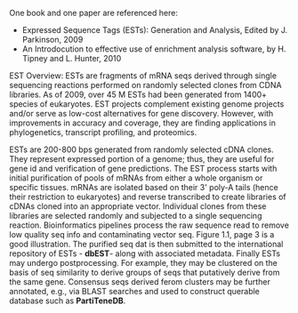 One book and one paper are referenced here:
* Expressed Sequence Tags (ESTs): Generation and Analysis, Edited by J. Parkinson, 2009
* An Introdocution to effective use of enrichment analysis software, by H. Tipney and L. Hunter, 2010

EST Overview: ESTs are fragments of mRNA seqs derived through single sequencing reactions performed on randomly selected clones from CDNA libraries. As of 2009, over 45 M ESTs had been generated from 1400+ species of eukaryotes. EST projects complement existing genome projects and/or serve as low-cost alternatives for gene discovery. However, with improvements in accuracy and coverage, they are finding applications in phylogenetics, transcript profiling, and proteomics. 

ESTs are 200-800 bps generated from randomly selected cDNA clones. They represent expressed portion of a genome; thus, they are useful for gene id and verification of gene predictions. The EST process starts with initial purification of pools of mRNAs from either a whole organism or specific tissues. mRNAs are isolated based on their 3' poly-A tails (hence their restriction to eukaryotes) and reverse transcribed to create libraries of cDNAs cloned into an appropriate vector. Individual clones from these libraries are selected randomly and subjected to a single sequencing reaction. Bioinformatics pipelines process the raw sequence read to remove low quality seq info and contaminating vector seq. Figure 1.1, page 3 is a good illustration. The purified seq dat is then submitted to the international repository of ESTs - **dbEST**- along with associated metadata. Finally ESTs may undergo postprocessing. For example, they may be clustered on the basis of seq similarity to derive groups of seqs that putatively derive from the same gene. Consensus seqs derived ferom clusters may be further annotated, e.g., via BLAST searches and used to construct querable database such as **PartiTeneDB**. 
